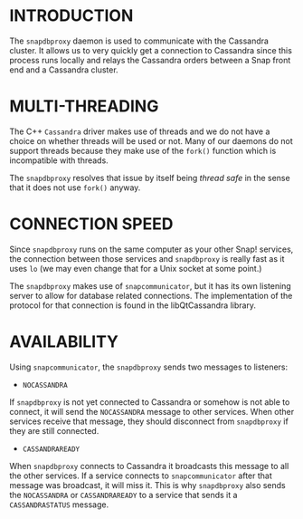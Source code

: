 
INTRODUCTION
============

The `snapdbproxy` daemon is used to communicate with the Cassandra
cluster. It allows us to very quickly get a connection to Cassandra
since this process runs locally and relays the Cassandra orders
between a Snap front end and a Cassandra cluster.


MULTI-THREADING
===============

The C++ `Cassandra` driver makes use of threads and we do not have a
choice on whether threads will be used or not. Many of our daemons
do not support threads because they make use of the `fork()` function
which is incompatible with threads.

The `snapdbproxy` resolves that issue by itself being _thread safe_
in the sense that it does not use `fork()` anyway.


CONNECTION SPEED
================

Since `snapdbproxy` runs on the same computer as your other Snap!
services, the connection between those services and `snapdbproxy`
is really fast as it uses `lo` (we may even change that for a
Unix socket at some point.)

The `snapdbproxy` makes use of `snapcommunicator`, but it has
its own listening server to allow for database related
connections. The implementation of the protocol for that connection
is found in the libQtCassandra library.


AVAILABILITY
============

Using `snapcommunicator`, the `snapdbproxy` sends two messages to
listeners:

* `NOCASSANDRA`

If `snapdbproxy` is not yet connected to Cassandra or somehow is not
able to connect, it will send the `NOCASSANDRA` message to other
services. When other services receive that message, they should
disconnect from `snapdbproxy` if they are still connected.

* `CASSANDRAREADY`

When `snapdbproxy` connects to Cassandra it broadcasts this message
to all the other services. If a service connects to `snapcommunicator`
after that message was broadcast, it will miss it. This is why
`snapdbproxy` also sends the `NOCASSANDRA` or `CASSANDRAREADY` to
a service that sends it a `CASSANDRASTATUS` message.


